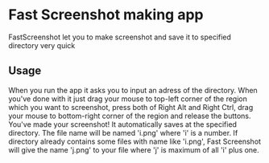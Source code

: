 # Fast Screenshot making app
FastScreenshot let you to make screenshot and save it to specified directory very quick

## Usage
When you run the app it asks you to input an adress of the directory. When you've done with it just drag your mouse to top-left corner of the region which you want to screenshot, press both of Right Alt and Right Ctrl, drag your mouse to bottom-right corner of the region and release the buttons. You've made your screenshot! It automatically saves at the specified directory. The file name will be named 'i.png' where 'i' is a number. If directory already contains some files with name like 'i.png', Fast Screenshot will give the name 'j.png' to your file where 'j' is maximum of all 'i' plus one.
